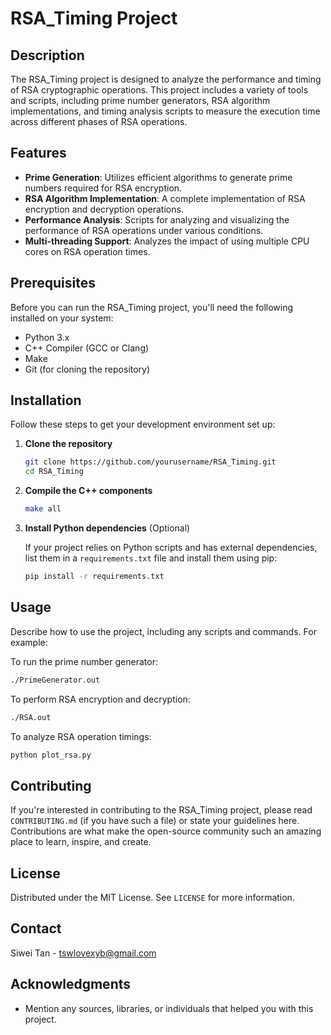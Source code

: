 
# RSA_Timing Project

## Description

The RSA_Timing project is designed to analyze the performance and timing of RSA cryptographic operations. This project includes a variety of tools and scripts, including prime number generators, RSA algorithm implementations, and timing analysis scripts to measure the execution time across different phases of RSA operations.

## Features

- **Prime Generation**: Utilizes efficient algorithms to generate prime numbers required for RSA encryption.
- **RSA Algorithm Implementation**: A complete implementation of RSA encryption and decryption operations.
- **Performance Analysis**: Scripts for analyzing and visualizing the performance of RSA operations under various conditions.
- **Multi-threading Support**: Analyzes the impact of using multiple CPU cores on RSA operation times.

## Prerequisites

Before you can run the RSA_Timing project, you'll need the following installed on your system:

- Python 3.x
- C++ Compiler (GCC or Clang)
- Make
- Git (for cloning the repository)

## Installation

Follow these steps to get your development environment set up:

1. **Clone the repository**

   ```bash
   git clone https://github.com/yourusername/RSA_Timing.git
   cd RSA_Timing
   ```

2. **Compile the C++ components**

   ```bash
   make all
   ```

3. **Install Python dependencies** (Optional)

   If your project relies on Python scripts and has external dependencies, list them in a `requirements.txt` file and install them using pip:

   ```bash
   pip install -r requirements.txt
   ```

## Usage

Describe how to use the project, including any scripts and commands. For example:

To run the prime number generator:

```bash
./PrimeGenerator.out
```

To perform RSA encryption and decryption:

```bash
./RSA.out
```

To analyze RSA operation timings:

```bash
python plot_rsa.py
```

## Contributing

If you're interested in contributing to the RSA_Timing project, please read `CONTRIBUTING.md` (if you have such a file) or state your guidelines here. Contributions are what make the open-source community such an amazing place to learn, inspire, and create.

## License

Distributed under the MIT License. See `LICENSE` for more information.

## Contact

Siwei Tan - tswlovexyb@gmail.com



## Acknowledgments

- Mention any sources, libraries, or individuals that helped you with this project.
